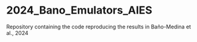 # 2024_Bano_Emulators_AIES
Repository containing the code reproducing the results in Baño-Medina et al., 2024 
